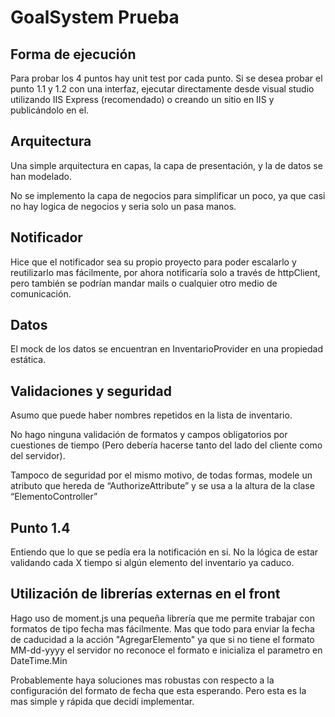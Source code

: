 # GoalSystem Prueba

## Forma de ejecución
Para probar los 4 puntos hay unit test por cada punto.
Si se desea probar el punto 1.1 y 1.2 con una interfaz, ejecutar directamente desde visual studio utilizando IIS Express (recomendado) o creando un sitio en IIS y publicándolo en el.

## Arquitectura
Una simple arquitectura en capas, la capa de presentación, y la de datos se han modelado. 

No se implemento la capa de negocios para simplificar un poco, ya que casi no hay logica de negocios y seria solo un pasa manos.

## Notificador
Hice que el notificador sea su propio proyecto para poder escalarlo y reutilizarlo mas fácilmente, por ahora notificaría solo a través de httpClient, pero también se podrían mandar mails o cualquier otro medio de comunicación.

## Datos
El mock de los datos se encuentran en InventarioProvider en una propiedad estática.

## Validaciones y seguridad
Asumo que puede haber nombres repetidos en la lista de inventario.

No hago ninguna validación de formatos y campos obligatorios por cuestiones de tiempo (Pero debería hacerse tanto del lado del cliente como del servidor).

Tampoco de seguridad por el mismo motivo, de todas formas, modele un atributo que hereda de “AuthorizeAttribute” y se usa a la altura de la clase “ElementoController” 	

## Punto 1.4
Entiendo que lo que se pedía era la notificación en si. No la lógica de estar validando cada X tiempo si algún elemento del inventario ya caduco.

## Utilización de librerías externas en el front
Hago uso de moment.js una pequeña librería que me permite trabajar con formatos de tipo fecha mas fácilmente. 
Mas que todo para enviar la fecha de caducidad a la acción "AgregarElemento" ya que si no tiene el formato MM-dd-yyyy el servidor no reconoce el formato e inicializa el parametro en DateTime.Min

Probablemente haya soluciones mas robustas con respecto a la configuración del formato de fecha que esta esperando. Pero esta es la mas simple y rápida que decidí implementar.

